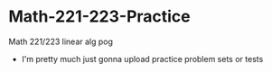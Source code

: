 # Math-221-223-Practice
Math 221/223 linear alg pog
- I'm pretty much just gonna upload practice problem sets or tests
